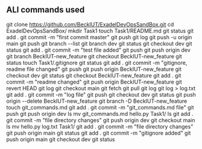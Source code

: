 ## ALl commands used

git clone https://github.com/BeckIUT/ExadelDevOpsSandBox.git
cd ExadelDevOpsSandBox/
mkdir Task1
touch Task1/README.md
git status
git add .
git commit -m "first commit master"
git push
git log
git push -u origin main
git push
git branch --list
git branch dev
git status
git checkout dev
git status
git add .
git commit -m "test file added"
git push
git push origin dev
git branch BeckIUT-new_feature
git checkout BeckIUT-new_feature 
git status
touch Task1/.gitignore
git status
git add .
git commit -m "gitignore, readme file changed"
git push
git push origin BeckIUT-new_feature
git checkout dev
git status
git checkout BeckIUT-new_feature 
git add .
git commit -m "readme changed"
git push origin BeckIUT-new_feature 
git revert HEAD
git log
git checkout main
git fetch
git pull
git log
git log > log.txt
git add .
git commit -m "log file"
git push
git checkout dev
git status
git push origin --delete BeckIUT-new_feature 
git branch -D BeckIUT-new_feature 
touch git_commands.md
git add .
git commit -m "git_commands.md file"
git push
git push origin dev
ls
mv git_commands.md hello.py Task1/
ls
git add .
git commit -m "file directory changes"
git push origin dev
git checkout main
ls
mv hello.py log.txt Task1/
git add .
git commit -m "file directory changes"
git push origin main
git status
git add .
git commit -m "gitignore added"
git push origin main
git checkout dev 
git status